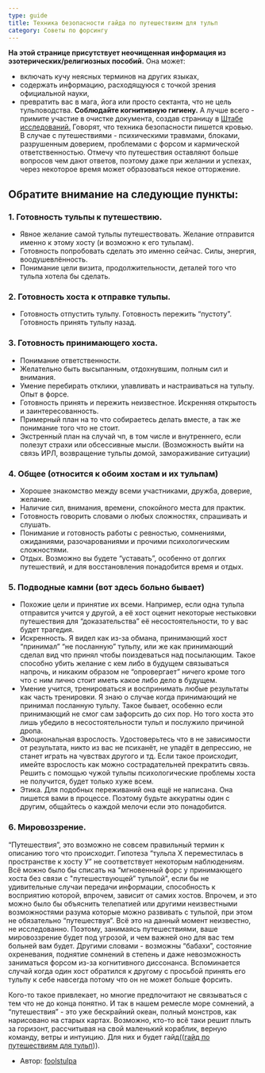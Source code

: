 ```yaml
---
type: guide
title: Техника безопасности гайда по путешествиям для тульп
category: Советы по форсингу
---
```



**На этой странице присутствует неочищенная информация из эзотерических/религиозных пособий.** Она может: 
- включать кучу неясных терминов на других языках, 
- содержать информацию, расходящуюся с точкой зрения официальной науки, 
- превратить вас в мага, йога или просто сектанта, что не цель тульповодства.
**Соблюдайте когнитивную гигиену.** А лучше всего - примите участие в очистке документа, создав страницу в [Штабе исследований.](ru:категория:исследования)
Говорят, что техника безопасности пишется кровью. В случае с путешествиями - психическими травмами, блоками, разрушенным доверием, проблемами с форсом и кармической ответственностью. Отмечу что путешествия оставляют больше вопросов чем дают ответов, поэтому даже при желании и успехах, через некоторое время может образоваться некое отторжение.
## Обратите внимание на следующие пункты:
### 1. Готовность тульпы к путешествию.

* Явное желание самой тульпы путешествовать. Желание отправится именно к этому хосту (и возможно к его тульпам).
* Готовность попробовать сделать это именно сейчас. Силы, энергия, воодушевлённость.
* Понимание цели визита, продолжительности, деталей того что тульпа хотела бы сделать.
### 2. Готовность хоста к отправке тульпы.
* Готовность отпустить тульпу. Готовность пережить “пустоту”. Готовность принять тульпу назад.
### 3. Готовность принимающего хоста.

* Понимание ответственности.
* Желательно быть высыпанным, отдохнувшим, полным сил и внимания.
* Умение перебирать отклики, улавливать и настраиваться на тульпу. Опыт в форсе.
* Готовность принять и пережить неизвестное. Искренняя открытость и заинтересованность.
* Примерный план на то что собираетесь делать вместе, а так же понимание того что не стоит.
* Экстренный план на случай чп, в том числе и внутреннего, если полезут страхи или обсессивные мысли. (Возможность выйти на связь ИРЛ, возвращение тульпы домой, замораживание ситуации)
### 4. Общее (относится к обоим хостам и их тульпам)

* Хорошее знакомство между всеми участниками, дружба, доверие, желание.
* Наличие сил, внимания, времени, спокойного места для практик.
* Готовность говорить словами о любых сложностях, спрашивать и слушать.
* Понимание и готовность работы с ревностью, сомнениями, ожиданиями, разочарованиями и прочими психологическим сложностями.
* Отдых. Возможно вы будете “уставать”, особенно от долгих путешествий, и для восстановления понадобится время и отдых.
### 5. Подводные камни (вот здесь больно бывает)

* Похожие цели и принятие их всеми. Например, если одна тульпа отправится учится у другой, а её хост оценит некоторые нестыковки путешествия для “доказательства” её несостоятельности, то у вас будет трагедия.
* Искренность. Я видел как из-за обмана, принимающий хост “принимал” “не посланную” тульпу, или же как принимающий сделал вид что принял чтобы поиздеваться над посылающим. Такое способно убить желание с кем либо в будущем связываться напрочь, и никаким образом не “опровергает” ничего кроме того что с ним лично стоит иметь какое либо дело в будущем.
* Умение учится, тренироваться и воспринимать любые результаты как часть тренировки. Я знаю о случае когда принимающий не принимал посланную тульпу. Такое бывает, особенно если принимающий не смог сам зафорсить до сих пор. Но того хоста это лишь убедило в несостоятельности тульп и послужило причиной дропа.
* Эмоциональная взрослость. Удостоверьтесь что в не зависимости от результата, никто из вас не психанёт, не упадёт в депрессию, не станет играть на чувствах другого и тд. Если такое происходит, имейте взрослость как можно сострадательней прекратить связь. Решить с помощью чужой тульпы психологические проблемы хоста не получится, будет только хуже всем.
* Этика. Для подобных переживаний она ещё не написана. Она пишется вами в процессе. Поэтому будьте аккуратны один с другим, общайтесь о каждой мелочи если это понадобится.
### 6. Мировоззрение.
“Путешествия”, это возможно не совсем правильный термин к описанию того что происходит. Гипотеза “тульпа Х переместилась в пространстве к хосту У” не соответствует некоторым наблюдениям. Всё можно было бы списать на “мгновенный форс у принимающего хоста без связи с "путешествующей” тульпой", если бы не удивительные случаи передачи информации, способность к восприятию которой, впрочем, зависит от самих хостов. Впрочем, и это можно было бы объяснить телепатией или другими неизвестными возможностями разума которые можно развивать с тульпой, при этом не обязательно “путешествуя”. Всё это на данный момент неизвестно, не исследованно. Поэтому, занимаясь путешествиями, ваше мировоззрение будет под угрозой, и чем важней оно для вас тем больней вам будет. Другими словами - возможны “бабахи”, состояние охреневания, поднятие сомнений в степень и даже невозможность заниматься форсом из-за когнитивного диссонанса. Вспоминается случай когда один хост обратился к другому с просьбой принять его тульпу к себе навсегда потому что он не может больше форсить.

Кого-то такое привлекает, но многие предпочитают не связываться с тем что не до конца понятно. И так в нашем ремесле море сомнений, а “путешествия” - это уже бескрайний океан, полный монстров, как нарисовано на старых картах. Возможно, кто-то всё таки решит плыть за горизонт, рассчитывая на свой маленький кораблик, верную команду, ветры и интуицию. Для них и будет гайд(([гайд по путешествиям для тульп](гайд_по_путешествиям_для_тульп))).

* Автор: [foolstulpa](http://foolstulpa.tumblr.com/)
